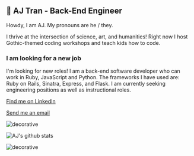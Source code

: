 ## 🔮 AJ Tran - Back-End Engineer 

Howdy, I am AJ. My pronouns are he / they. 

I thrive at the intersection of science, art, and humanities! Right now I host Gothic-themed coding workshops and teach kids how to code.

### I am looking for a new job

I'm looking for new roles! I am a back-end software developer who can work in Ruby, JavaScript and Python. The frameworks I have used are: Ruby on Rails, Sinatra, Express, and Flask. I am currently seeking engineering positions as well as instructional roles.

[Find me on LinkedIn](https://www.linkedin.com/in/ajtran-dev/) 

[Send me an email](mailto:ajtrandev@gmail.com)



![decorative](https://user-images.githubusercontent.com/31839316/96356889-ec9e8680-10b1-11eb-99b5-7a196827eecb.png)

![AJ's github stats](https://github-readme-stats.vercel.app/api?username=ajtran303&show_icons=true&theme=synthwave)

![decorative](https://user-images.githubusercontent.com/31839316/96356871-bc56e800-10b1-11eb-92b2-f8d19160831b.png)
